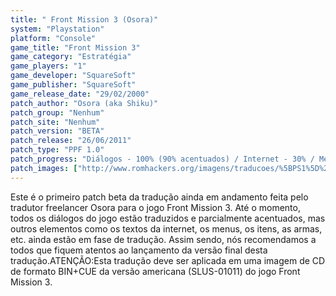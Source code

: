 ```yaml
---
title: " Front Mission 3 (Osora)"
system: "Playstation"
platform: "Console"
game_title: "Front Mission 3"
game_category: "Estratégia"
game_players: "1"
game_developer: "SquareSoft"
game_publisher: "SquareSoft"
game_release_date: "29/02/2000"
patch_author: "Osora (aka Shiku)"
patch_group: "Nenhum"
patch_site: "Nenhum"
patch_version: "BETA"
patch_release: "26/06/2011"
patch_type: "PPF 1.0"
patch_progress: "Diálogos - 100% (90% acentuados) / Internet - 30% / Menus - 80% (0% acentuados) / Itens e armas - 0% / Gráficos - 1%"
patch_images: ["http://www.romhackers.org/imagens/traducoes/%5BPS1%5D%20Front%20Mission%203%20-%20Osora%20-%201.jpg","http://www.romhackers.org/imagens/traducoes/%5BPS1%5D%20Front%20Mission%203%20-%20Osora%20-%202.jpg","http://www.romhackers.org/imagens/traducoes/%5BPS1%5D%20Front%20Mission%203%20-%20Osora%20-%203.jpg"]
---
```

Este é o primeiro patch beta da tradução ainda em andamento feita pelo tradutor freelancer Osora para o jogo Front Mission 3. Até o momento, todos os diálogos do jogo estão traduzidos e parcialmente acentuados, mas outros elementos como os textos da internet, os menus, os itens, as armas, etc. ainda estão em fase de tradução. Assim sendo, nós recomendamos a todos que fiquem atentos ao lançamento da versão final desta tradução.ATENÇÃO:Esta tradução deve ser aplicada em uma imagem de CD de formato BIN+CUE da versão americana (SLUS-01011) do jogo Front Mission 3.